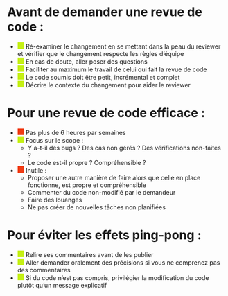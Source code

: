 #	Avant de demander une revue de code :
-	![#c5f015](/img/green.png) Ré-examiner le changement en se mettant dans la peau du reviewer et vérifier que le changement respecte les  règles d’équipe
-	![#c5f015](/img/green.png) En cas de doute, aller poser des questions
-	![#c5f015](/img/green.png) Faciliter au maximum le travail de celui qui fait la revue de code
-	![#c5f015](/img/green.png) Le code soumis doit être petit, incrémental et complet
-	![#c5f015](/img/green.png) Décrire le contexte du changement pour aider le reviewer
#	Pour une revue de code efficace :
- ![#c5f015](/img/red.png) Pas plus de 6 heures par semaines
- ![#c5f015](/img/green.png) Focus sur le scope : 
    - Y a-t-il des bugs ? Des cas non gérés ? Des vérifications non-faites ?
    - Le code est-il propre ? Compréhensible ?
- ![#c5f015](/img/red.png) Inutile :
    - Proposer une autre manière de faire alors que celle en place fonctionne, est propre et compréhensible
    - Commenter du code non-modifié par le demandeur
    - Faire des louanges
    - Ne pas créer de nouvelles tâches non planifiées
#	Pour éviter les effets ping-pong :
-	![#c5f015](/img/green.png) Relire ses commentaires avant de les publier 
-	![#c5f015](/img/green.png) Aller demander oralement des précisions si vous ne comprenez pas des commentaires
-	![#c5f015](/img/green.png) Si du code n’est pas compris, privilégier la modification du code plutôt qu’un message explicatif

